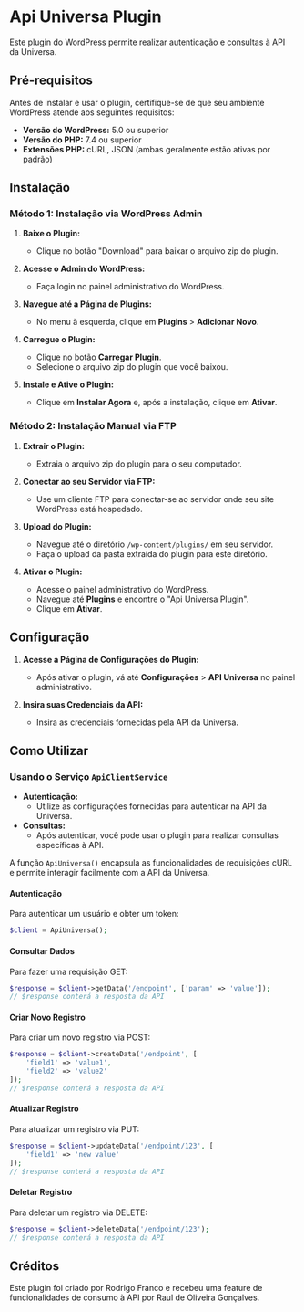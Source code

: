 # Api Universa Plugin

Este plugin do WordPress permite realizar autenticação e consultas à API da Universa.

## Pré-requisitos

Antes de instalar e usar o plugin, certifique-se de que seu ambiente WordPress atende aos seguintes requisitos:

- **Versão do WordPress:** 5.0 ou superior
- **Versão do PHP:** 7.4 ou superior
- **Extensões PHP:** cURL, JSON (ambas geralmente estão ativas por padrão)

## Instalação

### Método 1: Instalação via WordPress Admin

1. **Baixe o Plugin:**
   - Clique no botão "Download" para baixar o arquivo zip do plugin.

2. **Acesse o Admin do WordPress:**
   - Faça login no painel administrativo do WordPress.

3. **Navegue até a Página de Plugins:**
   - No menu à esquerda, clique em **Plugins** > **Adicionar Novo**.

4. **Carregue o Plugin:**
   - Clique no botão **Carregar Plugin**.
   - Selecione o arquivo zip do plugin que você baixou.

5. **Instale e Ative o Plugin:**
   - Clique em **Instalar Agora** e, após a instalação, clique em **Ativar**.

### Método 2: Instalação Manual via FTP

1. **Extrair o Plugin:**
   - Extraia o arquivo zip do plugin para o seu computador.

2. **Conectar ao seu Servidor via FTP:**
   - Use um cliente FTP para conectar-se ao servidor onde seu site WordPress está hospedado.

3. **Upload do Plugin:**
   - Navegue até o diretório `/wp-content/plugins/` em seu servidor.
   - Faça o upload da pasta extraída do plugin para este diretório.

4. **Ativar o Plugin:**
   - Acesse o painel administrativo do WordPress.
   - Navegue até **Plugins** e encontre o "Api Universa Plugin".
   - Clique em **Ativar**.

## Configuração

1. **Acesse a Página de Configurações do Plugin:**
   - Após ativar o plugin, vá até **Configurações** > **API Universa** no painel administrativo.

2. **Insira suas Credenciais da API:**
   - Insira as credenciais fornecidas pela API da Universa.

## Como Utilizar

### Usando o Serviço `ApiClientService`

- **Autenticação:**
  - Utilize as configurações fornecidas para autenticar na API da Universa.
- **Consultas:**
  - Após autenticar, você pode usar o plugin para realizar consultas específicas à API.

A função `ApiUniversa()` encapsula as funcionalidades de requisições cURL e permite interagir facilmente com a API da Universa.

#### Autenticação
Para autenticar um usuário e obter um token:

```php
$client = ApiUniversa();
```

#### Consultar Dados
Para fazer uma requisição GET:
```php
$response = $client->getData('/endpoint', ['param' => 'value']);
// $response conterá a resposta da API
```

#### Criar Novo Registro
Para criar um novo registro via POST:
```php
$response = $client->createData('/endpoint', [
    'field1' => 'value1',
    'field2' => 'value2'
]);
// $response conterá a resposta da API
```

#### Atualizar Registro
Para atualizar um registro via PUT:
```php
$response = $client->updateData('/endpoint/123', [
    'field1' => 'new value'
]);
// $response conterá a resposta da API
```

#### Deletar Registro
Para deletar um registro via DELETE:
```php
$response = $client->deleteData('/endpoint/123');
// $response conterá a resposta da API
```

## Créditos

Este plugin foi criado por Rodrigo Franco e recebeu uma feature de funcionalidades de consumo à API por Raul de Oliveira Gonçalves.